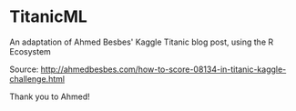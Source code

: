 # TitanicML
An adaptation of Ahmed Besbes' Kaggle Titanic blog post, using the R Ecosystem

Source: http://ahmedbesbes.com/how-to-score-08134-in-titanic-kaggle-challenge.html

Thank you to Ahmed!
